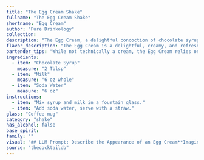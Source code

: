 ```yaml
---
title: "The Egg Cream Shake"
fullname: "The Egg Cream Shake"
shortname: "Egg Cream"
author: "Pure Drinkology"
collection:
description: "The Egg Cream, a delightful concoction of chocolate syrup, milk, and soda water, belongs to the **soda fountain** family.  Originating in the late 19th century in New York City, it was a popular treat in drugstores and soda fountains, offering a refreshing and creamy chocolatey experience. "
flavor_description: "The Egg Cream is a delightful, creamy, and refreshing drink. The chocolate syrup provides a rich, bittersweet cocoa flavor, while the milk adds a velvety smoothness and balances the sweetness. The soda water delivers a bubbly effervescence that cuts through the richness, leaving a light and airy finish. This classic beverage is an excellent choice for a sweet treat or a simple, satisfying drink. "
bartender_tips: "While not technically a cream, the Egg Cream relies on the right technique.  Use a tall glass filled with ice to chill the milk before adding it to the chocolate syrup.  Pour the soda water last, creating a beautiful, cascading fizz.  The trick is to layer the ingredients for maximum visual and flavor impact. Don't over-shake or stir, as this will create foam and dilute the flavor. "
ingredients:
  - item: "Chocolate Syrup"
    measure: "2 Tblsp"
  - item: "Milk"
    measure: "6 oz whole"
  - item: "Soda Water"
    measure: "6 oz"
instructions:
  - item: "Mix syrup and milk in a fountain glass."
  - item: "Add soda water, serve with a straw."
glass: "Coffee mug"
category: "shake"
has_alcohol: false
base_spirit:
family: ""
visual: "## LLM Prompt: Describe the Appearance of an Egg Cream**Imagine a classic Egg Cream. Focus on the following details:*** **Color:** What is the dominant color of the drink? Does it have any layers or gradients? * **Texture:** How does the drink appear to be textured? Is it smooth, bubbly, foamy, or layered? * **Appearance:**  Describe the overall appearance of the drink. What are the most striking visual elements? **Example:** Imagine a tall glass filled with a rich, dark brown liquid. The surface is topped with a thick, white layer of foam, creating a beautiful contrast. Tiny bubbles dance throughout the liquid, adding to the sense of lightness and airiness.  **Please describe the Egg Cream in a way that captures its essence, using descriptive language and imagery.** "
source: "thecocktaildb"
---
```


